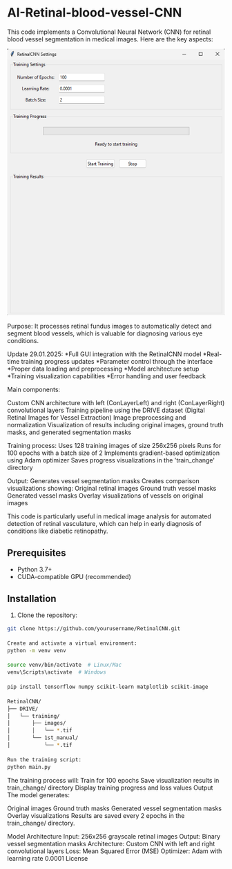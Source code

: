 # AI-Retinal-blood-vessel-CNN
This code implements a Convolutional Neural Network (CNN) for retinal blood vessel segmentation in medical images. Here are the key aspects:

<img src="retinal2.png" width="600" alt="GUI Preview">

Purpose: It processes retinal fundus images to automatically detect and segment blood vessels, which is valuable for diagnosing various eye conditions.

Update 29.01.2025:
*Full GUI integration with the RetinalCNN model 
*Real-time training progress updates 
*Parameter control through the interface 
*Proper data loading and preprocessing 
*Model architecture setup 
*Training visualization capabilities 
*Error handling and user feedback 


Main components:

Custom CNN architecture with left (ConLayerLeft) and right (ConLayerRight) convolutional layers
Training pipeline using the DRIVE dataset (Digital Retinal Images for Vessel Extraction)
Image preprocessing and normalization
Visualization of results including original images, ground truth masks, and generated segmentation masks

Training process:
Uses 128 training images of size 256x256 pixels
Runs for 100 epochs with a batch size of 2
Implements gradient-based optimization using Adam optimizer
Saves progress visualizations in the 'train_change' directory

Output:
Generates vessel segmentation masks
Creates comparison visualizations showing:
Original retinal images
Ground truth vessel masks
Generated vessel masks
Overlay visualizations of vessels on original images

This code is particularly useful in medical image analysis for automated detection of retinal vasculature, which can help in early diagnosis of conditions like diabetic retinopathy.

## Prerequisites

- Python 3.7+
- CUDA-compatible GPU (recommended)

## Installation

1. Clone the repository:
```bash
git clone https://github.com/yourusername/RetinalCNN.git

Create and activate a virtual environment:
python -m venv venv

source venv/bin/activate  # Linux/Mac
venv\Scripts\activate  # Windows

pip install tensorflow numpy scikit-learn matplotlib scikit-image

RetinalCNN/
├── DRIVE/
│   └── training/
│       ├── images/
│       │   └── *.tif
│       └── 1st_manual/
│           └── *.tif

Run the training script:
python main.py

```
The training process will:
Train for 100 epochs
Save visualization results in train_change/ directory
Display training progress and loss values
Output
The model generates:

Original images
Ground truth masks
Generated vessel segmentation masks
Overlay visualizations
Results are saved every 2 epochs in the train_change/ directory.

Model Architecture
Input: 256x256 grayscale retinal images
Output: Binary vessel segmentation masks
Architecture: Custom CNN with left and right convolutional layers
Loss: Mean Squared Error (MSE)
Optimizer: Adam with learning rate 0.0001
License

